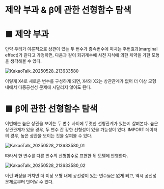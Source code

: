 # 제약 부과 & β에 관한 선형함수 탐색

# ■ 제약 부과

만약 우리가 이론적으로 상관이 있는 두 변수가 종속변수에 미치는 주변효과(marginal effect)가 같다고 가정하면,
다음과 같이 회귀계수에 사전 지식에 의한 제약을 가한 모형을 생각해볼 수 있다. 

![KakaoTalk_20250528_213633580](https://github.com/user-attachments/assets/0d6a4f41-0690-4af5-b074-c5af728e0247)

이렇게 X4로 새로운 변수를 구성하게 되면, X4와 X2는 상관관계가 없어 
더 이상 모형 내에서 다중공선성 문제에 시달리지 않아도 된다.

# ■ β에 관한 선형함수 탐색

이번에는 높은 상관을 보이는 두 변수 사이에 뚜렷한 선형관계가 있는지 살펴본다. 높은 상관관계가 있을 경우, 두 변수 간 강한 선형성이 있을 가능성이 있다.
IMPORT 데이터의 경우, 높은 상관을 보이는 것을 살펴볼 수 있다.

![KakaoTalk_20250528_213633580_01](https://github.com/user-attachments/assets/5bc6b6e6-dcae-470b-843d-1262850f6622)

따라서 한 변수를 다른 변수의 선형함수로 표현한 뒤 모델에 반영한다.

![KakaoTalk_20250528_213633580_02](https://github.com/user-attachments/assets/501e0260-cc07-4a20-b8c6-0b677ca6181c)

이런 과정을 거치면 더 이상 모형 내에 공선성이 있는 변수들은 없게 되고, 역시 공선성 문제로부터 벗어날 수 있다.
